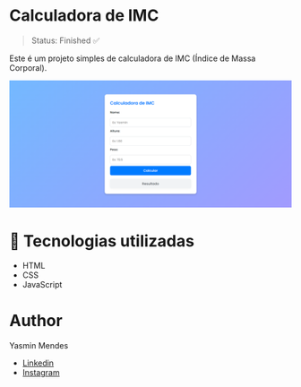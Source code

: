 # Calculadora de IMC
> Status: Finished ✅

Este é um projeto simples de calculadora de IMC (Índice de Massa Corporal).

<div>
  <img src = "https://github.com/yasminmendes487/mini-projetoJs/blob/main/01-IMC/preview.png">
</div>

# 💼 Tecnologias utilizadas
- HTML
- CSS
- JavaScript

# Author

Yasmin Mendes

+ <a href="https://www.linkedin.com/in/yasmin-mendes-b58a64258/">Linkedin</a>
+ <a href="https://www.instagram.com/yasminnemendes/">Instagram</a>
